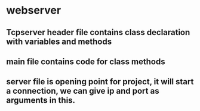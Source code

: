 # webserver
## Tcpserver header file contains class declaration with variables and methods
## main file contains code for class methods
## server file is opening point for project, it will start a connection, we can give ip and port as arguments in this. 
